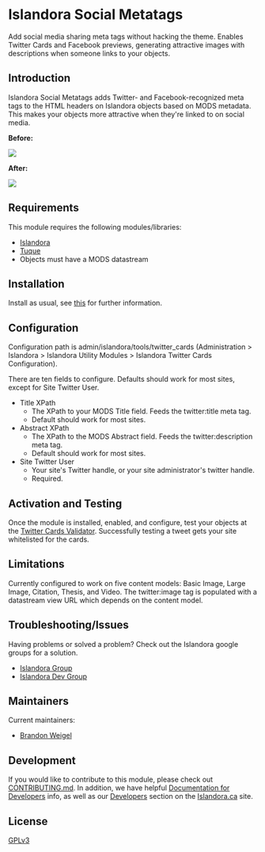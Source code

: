 # Islandora Social Metatags

Add social media sharing meta tags without hacking the theme. Enables Twitter Cards and Facebook previews, generating attractive images with descriptions when someone links to your objects.

## Introduction

Islandora Social Metatags adds Twitter- and Facebook-recognized meta tags to the HTML headers on Islandora objects based on MODS metadata. This makes your objects more attractive when they're linked to on social media.

**Before:**

![](https://s16.postimg.org/3mq40cwox/Screen_Shot_2016_08_31_at_9_23_35_AM.png)

**After:**

![](https://s16.postimg.org/6uuldeiyp/Screen_Shot_2016_08_31_at_9_24_14_AM.png)

## Requirements

This module requires the following modules/libraries:

* [Islandora](https://github.com/islandora/islandora)
* [Tuque](https://github.com/islandora/tuque)
* Objects must have a MODS datastream

## Installation

Install as usual, see [this](https://drupal.org/documentation/install/modules-themes/modules-7) for further information.

## Configuration

Configuration path is admin/islandora/tools/twitter_cards (Administration > Islandora > Islandora Utility Modules > Islandora Twitter Cards Configuration).

There are ten fields to configure. Defaults should work for most sites, except for Site Twitter User. 

* Title XPath
   * The XPath to your MODS Title field. Feeds the twitter:title meta tag.
   * Default should work for most sites.
* Abstract XPath 
   * The XPath to the MODS Abstract field. Feeds the twitter:description meta tag.
   * Default should work for most sites.
* Site Twitter User
   * Your site's Twitter handle, or your site administrator's twitter handle.
   * Required.

## Activation and Testing

Once the module is installed, enabled, and configure, test your objects at the [Twitter Cards Validator](https://cards-dev.twitter.com/validator). Successfully testing a tweet gets your site whitelisted for the cards.

## Limitations

Currently configured to work on five content models: Basic Image, Large Image, Citation, Thesis, and Video.
The twitter:image tag is populated with a datastream view URL which depends on the content model. 

## Troubleshooting/Issues

Having problems or solved a problem? Check out the Islandora google groups for a solution.

* [Islandora Group](https://groups.google.com/forum/?hl=en&fromgroups#!forum/islandora)
* [Islandora Dev Group](https://groups.google.com/forum/?hl=en&fromgroups#!forum/islandora-dev)

## Maintainers

Current maintainers:

* [Brandon Weigel](https://github.com/bondjimbond)

## Development

If you would like to contribute to this module, please check out [CONTRIBUTING.md](CONTRIBUTING.md). In addition, we have helpful [Documentation for Developers](https://github.com/Islandora/islandora/wiki#wiki-documentation-for-developers) info, as well as our [Developers](http://islandora.ca/developers) section on the [Islandora.ca](http://islandora.ca) site.

## License

[GPLv3](http://www.gnu.org/licenses/gpl-3.0.txt)
   
